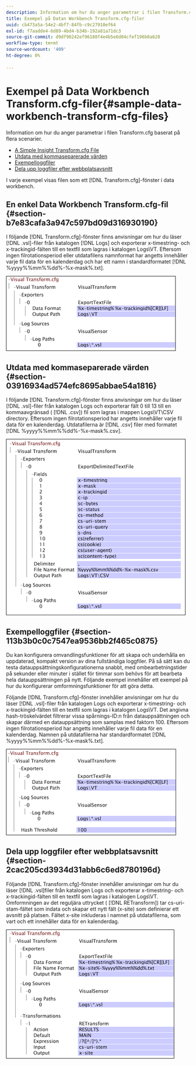 ```yaml
---
description: Information om hur du anger parametrar i filen Transform.cfg baserat på flera scenarier.
title: Exempel på Datan Workbench Transform.cfg-filer
uuid: cb473a5a-54e2-4bf7-84fb-c9c27910ef64
exl-id: f7aadde4-6d89-4bd4-b34b-192a81a71dc3
source-git-commit: d9df90242ef96188f4e4b5e6d04cfef196b0a628
workflow-type: tm+mt
source-wordcount: '409'
ht-degree: 0%

---
```


# Exempel på Data Workbench Transform.cfg-filer{#sample-data-workbench-transform-cfg-files}

Information om hur du anger parametrar i filen Transform.cfg baserat på flera scenarier.

* [A Simple Insight Transform.cfg File](../../../../../home/c-dataset-const-proc/c-transf-func/c-config-files-transf/t-ins-transf-file/c-sample-transf-files.md#section-b7e83cafa3a947c597bd09d316930190)
* [Utdata med kommaseparerade värden](../../../../../home/c-dataset-const-proc/c-transf-func/c-config-files-transf/t-ins-transf-file/c-sample-transf-files.md#section-03916934ad574efc8695abbae54a1816)
* [Exempelloggfiler](../../../../../home/c-dataset-const-proc/c-transf-func/c-config-files-transf/t-ins-transf-file/c-sample-transf-files.md#section-113b3b0c0c7547ea9536bb2f465c0875)
* [Dela upp loggfiler efter webbplatsavsnitt](../../../../../home/c-dataset-const-proc/c-transf-func/c-config-files-transf/t-ins-transf-file/c-sample-transf-files.md#section-2cac205cd3934d31abb6c6ed8780196d)

I varje exempel visas filen som ett [!DNL Transform.cfg]-fönster i data workbench.

## En enkel Data Workbench Transform.cfg-fil {#section-b7e83cafa3a947c597bd09d316930190}

I följande [!DNL Transform.cfg]-fönster finns anvisningar om hur du läser [!DNL .vsl]-filer från katalogen [!DNL Logs] och exporterar x-timestring- och x-trackingid-fälten till en textfil som lagras i katalogen Logs\VT. Eftersom ingen filrotationsperiod eller utdatafilens namnformat har angetts innehåller varje fil data för en kalenderdag och har ett namn i standardformatet [!DNL %yyyy%%mm%%dd%-%x-mask%.txt].

![](assets/cfg_VisualTransform_SimpleExample.png)

## Utdata med kommaseparerade värden {#section-03916934ad574efc8695abbae54a1816}

I följande [!DNL Transform.cfg]-fönster finns anvisningar om hur du läser [!DNL .vsl]-filer från katalogen Logs och exporterar fält 0 till 13 till en kommaavgränsad ( [!DNL .csv]) fil som lagras i mappen Logs\VT\CSV directory. Eftersom ingen filrotationsperiod har angetts innehåller varje fil data för en kalenderdag. Utdatafilerna är [!DNL .csv] filer med formatet [!DNL %yyyy%%mm%%dd%-%x-mask%.csv].

![](assets/cfg_VisualTransform_CSVExample.png)

## Exempelloggfiler {#section-113b3b0c0c7547ea9536bb2f465c0875}

Du kan konfigurera omvandlingsfunktioner för att skapa och underhålla en uppdaterad, kompakt version av dina fullständiga loggfiler. På så sätt kan du testa datauppsättningskonfigurationerna snabbt, med ombearbetningstider på sekunder eller minuter i stället för timmar som behövs för att bearbeta hela datauppsättningen på nytt. Följande exempel innehåller ett exempel på hur du konfigurerar omformningsfunktioner för att göra detta.

Följande [!DNL Transform.cfg]-fönster innehåller anvisningar om hur du läser [!DNL .vsl]-filer från katalogen Logs och exporterar x-timestring- och x-trackingid-fälten till en textfil som lagras i katalogen Logs\VT. Det angivna hash-tröskelvärdet filtrerar vissa spårnings-ID:n från datauppsättningen och skapar därmed en datauppsättning som samplas med faktorn 100. Eftersom ingen filrotationsperiod har angetts innehåller varje fil data för en kalenderdag. Namnen på utdatafilerna har standardformatet [!DNL %yyyy%%mm%%dd%-%x-mask%.txt].

![](assets/cfg_VisualTransform_SampledExample.png)

## Dela upp loggfiler efter webbplatsavsnitt {#section-2cac205cd3934d31abb6c6ed8780196d}

Följande [!DNL Transform.cfg]-fönster innehåller anvisningar om hur du läser [!DNL .vsl]filer från katalogen Logs och exporterar x-timestring- och x-trackingid-fälten till en textfil som lagras i katalogen Logs\VT. Omformningen av det reguljära uttrycket ( [!DNL RETransform]) tar cs-uri-stam-fältet som indata och skapar ett nytt fält (x-site) som definierar ett avsnitt på platsen. Fältet x-site inkluderas i namnet på utdatafilerna, som vart och ett innehåller data för en kalenderdag.

![](assets/cfg_VisualTransform_SplittingExample.png)
